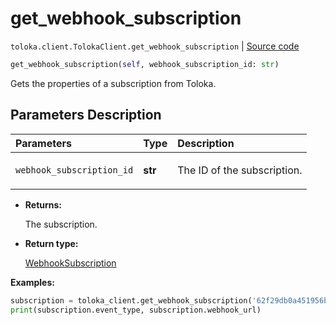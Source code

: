 # get_webhook_subscription
`toloka.client.TolokaClient.get_webhook_subscription` | [Source code](https://github.com/Toloka/toloka-kit/blob/v1.2.2/src/client/__init__.py#L3649)

```python
get_webhook_subscription(self, webhook_subscription_id: str)
```

Gets the properties of a subscription from Toloka.

## Parameters Description

| Parameters | Type | Description |
| :----------| :----| :-----------|
`webhook_subscription_id`|**str**|<p>The ID of the subscription.</p>

* **Returns:**

  The subscription.

* **Return type:**

  [WebhookSubscription](toloka.client.webhook_subscription.WebhookSubscription.md)

**Examples:**


```python
subscription = toloka_client.get_webhook_subscription('62f29db0a451956b21e13ff2')
print(subscription.event_type, subscription.webhook_url)
```
